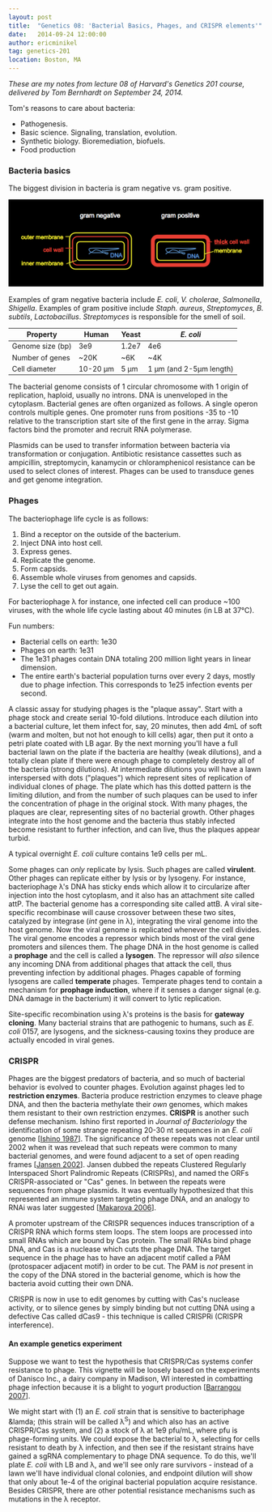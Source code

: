 ```yaml
---
layout: post
title:  "Genetics 08: 'Bacterial Basics, Phages, and CRISPR elements'"
date:   2014-09-24 12:00:00
author: ericminikel
tag: genetics-201
location: Boston, MA
---
```


*These are my notes from lecture 08 of Harvard's Genetics 201 course, delivered by Tom Bernhardt on September 24, 2014.*

Tom's reasons to care about bacteria:

+ Pathogenesis.
+ Basic science. Signaling, translation, evolution.
+ Synthetic biology. Bioremediation, biofuels.
+ Food production

### Bacteria basics

The biggest division in bacteria is gram negative vs. gram positive.

![](/media/2014/09/gram-negative-vs-gram-positive.png)

Examples of gram negative bacteria include *E. coli*, *V. cholerae*, *Salmonella*, *Shigella*. Examples of gram positive include *Staph. aureus*, *Streptomyces*, *B. subtils*, *Lactobacillus*. *Streptomyces* is responsible for the smell of soil.

| Property | Human | Yeast | *E. coli* |
| -------- | ----- | ----- | --------- |
| Genome size (bp) | 3e9 | 1.2e7 | 4e6 |
| Number of genes | ~20K | ~6K | ~4K |
| Cell diameter | 10-20 &mu;m | 5 &mu;m | 1 &mu;m (and 2-5&mu;m length) |

The bacterial genome consists of 1 circular chromosome with 1 origin of replication, haploid, usually no introns. DNA is unenveloped in the cytoplasm. Bacterial genes are often organized as follows. A single operon controls multiple genes. One promoter runs from positions -35 to -10 relative to the transcription start site of the first gene in the array. Sigma factors bind the promoter and recruit RNA polymerase.

Plasmids can be used to transfer information between bacteria via transformation or conjugation. Antibiotic resistance cassettes such as ampicillin, streptomycin, kanamycin or chloramphenicol resistance can be used to select clones of interest. Phages can be used to transduce genes and get genome integration.

### Phages

The bacteriophage life cycle is as follows:

1. Bind a receptor on the outside of the bacterium.
2. Inject DNA into host cell.
3. Express genes.
4. Replicate the genome.
5. Form capsids.
6. Assemble whole viruses from genomes and capsids.
7. Lyse the cell to get out again.

For bacteriophage &lambda; for instance, one infected cell can produce ~100 viruses, with the whole life cycle lasting about 40 minutes (in LB at 37&deg;C).

Fun numbers:

+ Bacterial cells on earth: 1e30
+ Phages on earth: 1e31
+ The 1e31 phages contain DNA totaling 200 million light years in linear dimension.
+ The entire earth's bacterial population turns over every 2 days, mostly due to phage infection. This corresponds to 1e25 infection events per second.

A classic assay for studying phages is the "plaque assay". Start with a phage stock and create serial 10-fold dilutions. Introduce each dilution into a bacterial culture, let them infect for, say, 20 minutes, then add 4mL of soft (warm and molten, but not hot enough to kill cells) agar, then put it onto a petri plate coated with LB agar. By the next morning you'll have a full bacterial lawn on the plate if the bacteria are healthy (weak dilutions), and a totally clean plate if there were enough phage to completely destroy all of the bacteria (strong dilutions). At intermediate dilutions you will have a lawn interspersed with dots ("plaques") which represent sites of replication of individual clones of phage. The plate which has this dotted pattern is the limiting dilution, and from the number of such plaques can be used to infer the concentration of phage in the original stock. With many phages, the plaques are clear, representing sites of no bacterial growth. Other phages integrate into the host genome and the bacteria thus stably infected become resistant to further infection, and can live, thus the plaques appear turbid.

A typical overnight *E. coli* culture contains 1e9 cells per mL.

Some phages can *only* replicate by lysis. Such phages are called **virulent**. Other phages can replicate either by lysis or by lysogeny. For instance, bacteriophage &lambda;'s DNA has sticky ends which allow it to circularize after injection into the host cytoplasm, and it also has an attachment site called attP. The bacterial genome has a corresponding site called attB. A viral site-specific recombinase will cause crossover between these two sites, catalyzed by integrase (*int* gene in &lambda;), integrating the viral genome into the host genome. Now the viral genome is replicated whenever the cell divides. The viral genome encodes a repressor which binds most of the viral gene promoters and silences them. The phage DNA in the host genome is called a **prophage** and the cell is called a **lysogen**. The repressor will *also* silence any incoming DNA from additional phages that attack the cell, thus preventing infection by additional phages. Phages capable of forming lysogens are called **temperate** phages. Temperate phages tend to contain a mechanism for **prophage induction**, where if it senses a danger signal (e.g. DNA damage in the bacterium) it will convert to lytic replication.

Site-specific recombination using &lambda;'s proteins is the basis for **gateway cloning**. Many bacterial strains that are pathogenic to humans, such as *E. coli* 0157, are lysogens, and the sickness-causing toxins they produce are actually encoded in viral genes.

### CRISPR

Phages are the biggest predators of bacteria, and so much of bacterial behavior is evolved to counter phages. Evolution against phages led to **restriction enzymes**. Bacteria produce restriction enzymes to cleave phage DNA, and then the bacteria methylate their *own* genomes, which makes them resistant to their own restriction enzymes. **CRISPR** is another such defense mechanism. Ishino first reported in *Journal of Bacteriology* the identification of some strange repeating 20-30 nt sequences in an *E. coli* genome [[Ishino 1987]]. The significance of these repeats was not clear until 2002 when it was revelead that such repeats were common to many bacterial genomes, and were found adjacent to a set of open reading frames [[Jansen 2002]]. Jansen dubbed the repeats Clustered Regularly Interspaced Short Palindromic Repeats (CRISPRs), and named the ORFs CRISPR-associated or "Cas" genes. In between the repeats were sequences from phage plasmids. It was eventually hypothesized that this represented an immune system targeting phage DNA, and an analogy to RNAi was later suggested [[Makarova 2006]].

A promoter upstream of the CRISPR sequences induces transcription of a CRISPR RNA which forms stem loops. The stem loops are processed into small RNAs which are bound by Cas protein. The small RNAs bind phage DNA, and Cas is a nuclease which cuts the phage DNA. The target sequence in the phage has to have an adjacent motif called a PAM (protospacer adjacent motif) in order to be cut. The PAM is *not* present in the copy of the DNA stored in the bacterial genome, which is how the bacteria avoid cutting their own DNA.

CRISPR is now in use to edit genomes by cutting with Cas's nuclease activity, or to silence genes by simply binding but not cutting DNA using a defective Cas called dCas9 - this technique is called CRISPRi (CRISPR interference).

#### An example genetics experiment

Suppose we want to test the hypothesis that CRISPR/Cas systems confer resistance to phage. This vignette will be loosely based on the experiments of Danisco Inc., a dairy company in Madison, WI interested in combatting phage infection because it is a blight to yogurt production [[Barrangou 2007]].

We might start with (1) an *E. coli* strain that is sensitive to bacteriphage &lamda; (this strain will be called &lambda;<sup>S</sup>) and which also has an active CRISPR/Cas system, and (2) a stock of &lambda; at 1e9 pfu/mL, where pfu is phage-forming units. We could expose the bacterial to &lambda;, selecting for cells resistant to death by &lambda; infection, and then see if the resistant strains have gained a sgRNA complementary to phage DNA sequence. To do this, we'll plate *E. coli* with LB and &lambda;, and we'll see only rare survivors - instead of a lawn we'll have individual clonal colonies, and endpoint dilution will show that only about 1e-4 of the original bacterial population acquire resistance. Besides CRISPR, there are other potential resistance mechanisms such as mutations in the &lambda; receptor.

[Ishino 1987]: http://www.ncbi.nlm.nih.gov/pubmed/3316184 "Ishino Y, Shinagawa H, Makino K, Amemura M, Nakata A. Nucleotide sequence of the iap gene, responsible for alkaline phosphatase isozyme conversion in Escherichia coli, and identification of the gene product. J Bacteriol. 1987 Dec;169(12):5429-33. PubMed PMID: 3316184; PubMed Central PMCID: PMC213968."

[Jansen 2002]: http://www.ncbi.nlm.nih.gov/pubmed/11952905 "Jansen R, Embden JD, Gaastra W, Schouls LM. Identification of genes that are associated with DNA repeats in prokaryotes. Mol Microbiol. 2002 Mar;43(6):1565-75. PubMed PMID: 11952905."

[Makarova 2006]: http://www.ncbi.nlm.nih.gov/pubmed/16545108 "Makarova KS, Grishin NV, Shabalina SA, Wolf YI, Koonin EV. A putative RNA-interference-based immune system in prokaryotes: computational analysis of the predicted enzymatic machinery, functional analogies with eukaryotic RNAi, and hypothetical mechanisms of action. Biol Direct. 2006 Mar 16;1:7. PubMed PMID: 16545108; PubMed Central PMCID: PMC1462988."

[Barrangou 2007]: http://www.ncbi.nlm.nih.gov/pubmed/17379808 "Barrangou R, Fremaux C, Deveau H, Richards M, Boyaval P, Moineau S, Romero DA, Horvath P. CRISPR provides acquired resistance against viruses in prokaryotes. Science. 2007 Mar 23;315(5819):1709-12. PubMed PMID: 17379808."